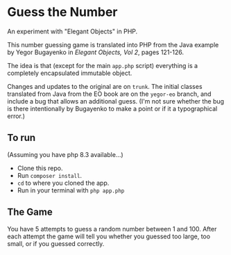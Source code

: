 # Guess the Number

An experiment with "Elegant Objects" in PHP.

This number guessing game is translated into PHP from the
Java example by Yegor Bugayenko in _Elegant Objects, Vol 2_,
pages 121-126.

The idea is that (except for the main `app.php` script)
everything is a completely encapsulated immutable object.

Changes and updates to the original are on `trunk`. The
initial classes translated from Java from the EO book are
on the `yegor-eo` branch, and include a bug that allows
an additional guess. (I'm not sure whether the bug is there
intentionally by Bugayenko to make a point or if it a
typographical error.)

## To run
(Assuming you have php 8.3 available...)
* Clone this repo.
* Run `composer install`.
* `cd` to where you cloned the app.
* Run in your terminal with `php app.php`

## The Game
You have 5 attempts to guess a random number
between 1 and 100. After each attempt the game will tell
you whether you guessed too large, too small, or if you
guessed correctly.
